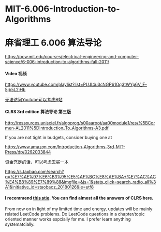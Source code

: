 # MIT-6.006-Introduction-to-Algorithms
# 麻省理工 6.006 算法导论
https://ocw.mit.edu/courses/electrical-engineering-and-computer-science/6-006-introduction-to-algorithms-fall-2011/

#### Video 视频
https://www.youtube.com/playlist?list=PLUl4u3cNGP61Oq3tWYp6V_F-5jb5L2iHb

[无法访问Youtube可以考虑B站](https://www.bilibili.com/video/av17631982/?from=search&seid=2670545735020334123)
#### CLRS 3rd edition 算法导论 第三版
http://ressources.unisciel.fr/algoprog/s00aaroot/aa00module1/res/%5BCormen-AL2011%5DIntroduction_To_Algorithms-A3.pdf

If you are not tight in budgets, consider buying one at  

https://www.amazon.com/Introduction-Algorithms-3rd-MIT-Press/dp/0262033844 

资金充足的话，可以考虑去买一本 

https://s.taobao.com/search?q=%E7%AE%97%E6%B3%95%E5%AF%BC%E8%AE%BA+%E7%AC%AC%E4%B8%89%E7%89%88&imgfile=&js=1&stats_click=search_radio_all%3A1&initiative_id=staobaoz_20180126&ie=utf8

#### I recommend [this stie](https://walkccc.github.io/CLRS/). You can find almost all the answers of CLRS here.
From now on in light of my limited time and energy, updates will be mainly related LeetCode problems. Do LeetCode questions in a chapter/topic oriented manner works espcially for me. I prefer learn anything systematcially. 
